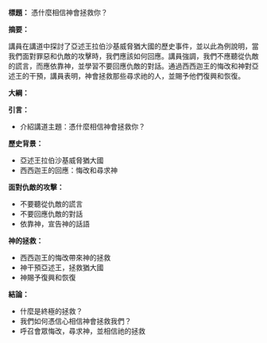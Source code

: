 **標題：** 憑什麼相信神會拯救你？

**摘要：**

講員在講道中探討了亞述王拉伯沙基威脅猶大國的歷史事件，並以此為例說明，當我們面對罪惡和仇敵的攻擊時，我們應該如何回應。講員強調，我們不應聽從仇敵的謊言，而應依靠神，並學習不要回應仇敵的對話。通過西西迦王的悔改和神對亞述王的干預，講員表明，神會拯救那些尋求祂的人，並賜予他們復興和恢復。

**大綱：**

**引言：**
* 介紹講道主題：憑什麼相信神會拯救你？

**歷史背景：**
* 亞述王拉伯沙基威脅猶大國
* 西西迦王的回應：悔改和尋求神

**面對仇敵的攻擊：**
* 不要聽從仇敵的謊言
* 不要回應仇敵的對話
* 依靠神，宣告神的話語

**神的拯救：**
* 西西迦王的悔改帶來神的拯救
* 神干預亞述王，拯救猶大國
* 神賜予復興和恢復

**結論：**
* 什麼是終極的拯救？
* 我們如何憑信心相信神會拯救我們？
* 呼召會眾悔改，尋求神，並相信祂的拯救
